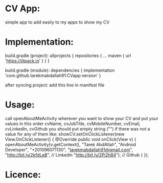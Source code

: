# CV App:
simple app to add easily to my apps to show my CV

# Implementation:

build.gradle (project):
allprojects {
		repositories {
			...
			maven { url 'https://jitpack.io' }
		}
	}

build.gradle (module):
dependencies {
	        implementation 'com.github.tarekmabdallah91:CVapp:version'
	}

	
after syncing project:
add this line in manifest file
<activity android:name="aboutMe.AboutMeActivity" android:theme="@style/Theme.AppCompat.DayNight.NoActionBar" />


# Usage:

call openAboutMeActivity wherever you want to show your CV
and put your values in this order cvName, cvJobTitle, cvMobileNumber, cvEmail, cvLinkedIn, cvGithub
you should put empty string ("") if there was not a value for any of them 
like:
showCV.setOnClickListener(new View.OnClickListener() {
            @Override
            public void onClick(View v) {
                openAboutMeActivity(v.getContext(),
                        "Tarek AbdAllah",
                        "Android Developer",
                        "+201096071130",
                        "tarekmabdallah91@gmail.com",
                        "http://bit.ly/2kfdLeB",  // Linkedin
                        "http://bit.ly/2Pi2h84"); // Github
            }
        });

# Licence:
